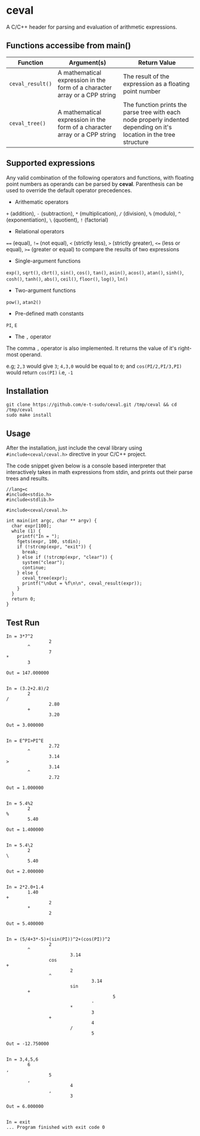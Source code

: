 # ceval
A C/C++ header for parsing and evaluation of arithmetic expressions.

## Functions accessibe from main()
<table>
<thead><th>Function</th><th>Argument(s)</th><th>Return Value</th></thead>
<tbody>
 <tr>
  <td><code>ceval_result()</code></td>
  <td>A mathematical expression in the form of a character array or a CPP string</td>
  <td>The result of the expression as a floating point number</td>
</tr>
<tr>
  <td><code>ceval_tree()</code></td>
  <td>A mathematical expression in the form of a character array or a CPP string</td>
  <td>The function prints the parse tree with each node properly indented depending on it's location in the tree structure</td>
</tr>
</tbody>
</table>

## Supported expressions
Any valid combination of the following operators and functions, with floating point numbers as operands can be parsed by <b>ceval</b>. Parenthesis can be used to override the default operator precedences. 

* Arithematic operators

`+` (addition), `-` (subtraction), `*` (multiplication), `/` (division), `%` (modulo), `^` (exponentiation), `\` (quotient), `!` (factorial)
* Relational operators

`==` (equal), `!=` (not equal), `<` (strictly less), `>` (strictly greater), `<=` (less or equal), `>=` (greater or equal) to compare the results of two expressions

* Single-argument functions

`exp()`, `sqrt()`, `cbrt()`, `sin()`, `cos()`, `tan()`, `asin()`, `acos()`, `atan()`, `sinh()`, `cosh()`, `tanh()`, `abs()`, `ceil()`, `floor()`, `log()`, `ln()`

* Two-argument functions

`pow()`, `atan2()`

* Pre-defined math constants

`PI`, `E`

* The `,` operator

The comma `,` operator is also implemented. It returns the value of it's right-most operand. 

e.g; `2,3` would give `3`; `4,3,0` would be equal to `0`; and `cos(PI/2,PI/3,PI)` would return `cos(PI)` i.e, `-1`

## Installation
```shell
git clone https://github.com/e-t-sudo/ceval.git /tmp/ceval && cd /tmp/ceval
sudo make install
```

## Usage
After the installation, just include the ceval library using `#include<ceval/ceval.h>` directive in your C/C++ project. 

The code snippet given below is a console based interpreter that interactively takes in math expressions from stdin, and prints out their parse trees and results. 

```
//lang=c
#include<stdio.h>
#include<stdlib.h>

#include<ceval/ceval.h>

int main(int argc, char ** argv) {
  char expr[100];
  while (1) {
    printf("In = ");
    fgets(expr, 100, stdin);
    if (!strcmp(expr, "exit")) {
      break;
    } else if (!strcmp(expr, "clear")) {
      system("clear");
      continue;
    } else {
      ceval_tree(expr);
      printf("\nOut = %f\n\n", ceval_result(expr));
    }
  }
  return 0;
}
```

## Test Run
```
In = 3*7^2
                2
        ^
                7
*
        3

Out = 147.000000


In = (3.2+2.8)/2
        2
/
                2.80
        +
                3.20

Out = 3.000000


In = E^PI>PI^E
                2.72
        ^
                3.14
>
                3.14
        ^
                2.72

Out = 1.000000


In = 5.4%2
        2
%
        5.40

Out = 1.400000


In = 5.4\2
        2
\
        5.40

Out = 2.000000


In = 2*2.0+1.4
        1.40
+
                2
        *
                2

Out = 5.400000


In = (5/4+3*-5)+(sin(PI))^2+(cos(PI))^2
                2
        ^
                        3.14
                cos
+
                        2
                ^
                                3.14
                        sin
        +
                                        5
                                -
                        *
                                3
                +
                                4
                        /
                                5

Out = -12.750000


In = 3,4,5,6
        6
,
                5
        ,
                        4
                ,
                        3

Out = 6.000000


In = exit
... Program finished with exit code 0

```
